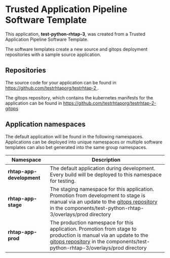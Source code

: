 # Trusted Application Pipeline Software Template

This application, **test-python-rhtap-3**, was created from a Trusted Application Pipeline Software Template.

The software templates create a new source and gitops deployment repositories with a sample source application. 

## Repositories

The source code for your application can be found in [https://github.com/testrhtaporg/testrhtap-2 ](https://github.com/testrhtaporg/testrhtap-2 ).
 
The gitops repository, which contains the kubernetes manifests for the application can be found in 
[https://github.com/testrhtaporg/testrhtap-2-gitops ](https://github.com/testrhtaporg/testrhtap-2-gitops ) 

## Application namespaces 

The default application will be found in the following namespaces. Applications can be deployed into unique namespaces or multiple software templates can also bet generated into the same group namespaces.  

|  Namespace   |  Description   |  
| -------- | -------- |   
| **rhtap-app-development** | The default application during development. Every build will be deployed to this namespace for testing. | 
| **rhtap-app-stage** | The staging namespace for this application. Promotion from development to stage is manual via an update to the [gitops repository](https://github.com/testrhtaporg/testrhtap-2-gitops ) in the components/test-python-rhtap-3/overlays/prod directory |  
| **rhtap-app-prod** | The production namespace for this application. Promotion from stage to production is manual via an update to the [gitops repository](https://github.com/testrhtaporg/testrhtap-2-gitops ) in the components/test-python-rhtap-3/overlays/prod directory | 